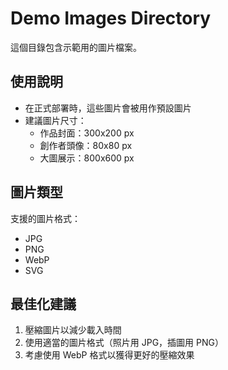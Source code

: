 # Demo Images Directory

這個目錄包含示範用的圖片檔案。

## 使用說明

- 在正式部署時，這些圖片會被用作預設圖片
- 建議圖片尺寸：
  - 作品封面：300x200 px 
  - 創作者頭像：80x80 px
  - 大圖展示：800x600 px

## 圖片類型

支援的圖片格式：
- JPG
- PNG
- WebP
- SVG

## 最佳化建議

1. 壓縮圖片以減少載入時間
2. 使用適當的圖片格式（照片用 JPG，插圖用 PNG）
3. 考慮使用 WebP 格式以獲得更好的壓縮效果
